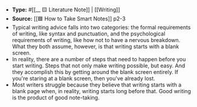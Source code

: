 - **Type:** #[[__ 🟨 Literature Note]] | [[Writing]]
- **Source:** [[🟦 How to Take Smart Notes]] p2-3
- Typical writing advice falls into two categories: the formal requirements of writing, like syntax and punctuation, and the psychological requirements of writing, like how not to have a nervous breakdown. What they both assume, however, is that writing starts with a blank screen.
- In reality, there are a number of steps that need to happen before you start writing. Steps that not only make writing possible, but easy. And they accomplish this by getting around the blank screen entirely. If you're staring at a blank screen, then you've already lost.
- Most writers struggle because they believe that writing starts with a blank page when, in reality, writing starts long before that. Good writing is the product of good note-taking. 
